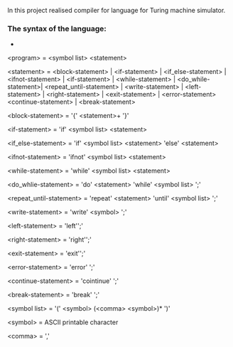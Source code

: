 In this project realised compiler for language for Turing machine simulator.

### The syntax of the language:

* 
\<program\> = \<symbol list\> \<statement\>
  
\<statement\> =  \<block-statement\> | \<if-statement\> | \<if_else-statement\> | \<ifnot-statement\> | \<if-statement\> |  \<while-statement\> | \<do_while-statement\>|
            \<repeat_until-statement\> |  \<write-statement\> |  \<left-statement\> |  \<right-statement\> |  \<exit-statement\> |  \<error-statement\>
            \<continue-statement\> | \<break-statement\>
              
\<block-statement\> = '{' \<statement\>+ '}'
  
\<if-statement\> = 'if' \<symbol list\> \<statement\>

\<if_else-statement\> = 'if' \<symbol list\> \<statement\> 'else' \<statement\>
              
\<ifnot-statement\> = 'ifnot' \<symbol list\>  \<statement\>
              
\<while-statement\> = 'while' \<symbol list\> \<statement\>

\<do_whlie-statement\> = 'do' \<statement\> 'while' \<symbol list\> ';'

\<repeat_until-statement\> = 'repeat' \<statement\> 'until' \<symbol list\> ';'
              
\<write-statement\> = 'write' \<symbol\> ';'
              
\<left-statement\> = 'left'';'
              
\<right-statement\> = 'right'';'
              
\<exit-statement\> = 'exit'';'
              
\<error-statement\> = 'error' ';'
              
\<continue-statement\> = 'cointinue' ';'

\<break-statement\> = 'break' ';'
              
\<symbol list\> = '(' \<symbol\> (\<comma\> \<symbol\>)* ')'

\<symbol\> =  ASCII printable character

\<comma\> = ','  
                            
              

              
              
              
              
              
              
